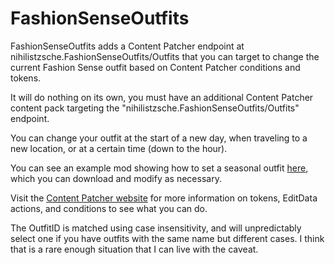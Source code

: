 # FashionSenseOutfits
FashionSenseOutfits adds a Content Patcher endpoint at nihilistzsche.FashionSenseOutfits/Outfits that you can target to change the current Fashion Sense outfit based on Content Patcher conditions and tokens.

It will do nothing on its own, you must have an additional Content Patcher content pack targeting the "nihilistzsche.FashionSenseOutfits/Outfits" endpoint. 

You can change your outfit at the start of a new day, when traveling to a new location, or at a certain time (down to the hour).

You can see an example mod showing how to set a seasonal outfit [here](https://github.com/nihilistzsche/-CP-Seasonal-Fashion-Sense-Outfits), which you can download and modify as necessary.

Visit the [Content Patcher website](https://github.com/Pathoschild/StardewMods/tree/develop/ContentPatcher/docs/author-guide) for more information on tokens, EditData actions, and conditions to see what you can do.

The OutfitID is matched using case insensitivity, and will unpredictably select one if you have outfits with the same name but different cases.
I think that is a rare enough situation that I can live with the caveat.
